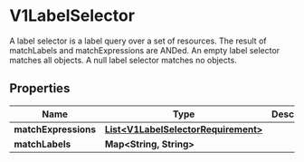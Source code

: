 

# V1LabelSelector

A label selector is a label query over a set of resources. The result of matchLabels and matchExpressions are ANDed. An empty label selector matches all objects. A null label selector matches no objects.
## Properties

Name | Type | Description | Notes
------------ | ------------- | ------------- | -------------
**matchExpressions** | [**List&lt;V1LabelSelectorRequirement&gt;**](V1LabelSelectorRequirement.md) |  |  [optional]
**matchLabels** | **Map&lt;String, String&gt;** |  |  [optional]



